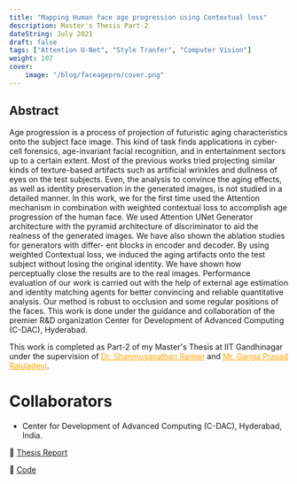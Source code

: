 ```yaml
---
title: "Mapping Human face age progression using Contextual loss"
description: Master's Thesis Part-2
dateString: July 2021
draft: false
tags: ["Attention U-Net", "Style Tranfer", "Computer Vision"]
weight: 107
cover:
    image: "/blog/faceagepro/cover.png"
---
```


## Abstract

Age progression is a process of projection of futuristic aging characteristics
onto the subject face image. This kind of task finds applications in cyber-cell
forensics, age-invariant facial recognition, and in entertainment sectors up to
a certain extent. Most of the previous works tried projecting similar kinds
of texture-based artifacts such as artificial wrinkles and dullness of eyes on
the test subjects. Even, the analysis to convince the aging effects, as well
as identity preservation in the generated images, is not studied in a detailed
manner. In this work, we for the first time used the Attention mechanism in
combination with weighted contextual loss to accomplish age progression of
the human face. We used Attention UNet Generator architecture with the
pyramid architecture of discriminator to aid the realness of the generated
images. We have also shown the ablation studies for generators with differ-
ent blocks in encoder and decoder. By using weighted Contextual loss, we
induced the aging artifacts onto the test subject without losing the original
identity. We have shown how perceptually close the results are to the real
images. Performance evaluation of our work is carried out with the help of
external age estimation and identity matching agents for better convincing
and reliable quantitative analysis. Our method is robust to occlusion and
some regular positions of the faces. This work is done under the guidance
and collaboration of the premier R&D organization Center for Development
of Advanced Computing (C-DAC), Hyderabad.

This work is completed as Part-2 of my Master's Thesis at IIT Gandhinagar under the supervision of <a href="https://iitgn.ac.in/faculty/cse/shanmuganathan" style="color: orange;">Dr. Shanmuganathan Raman</a> and <a href="https://www.linkedin.com/in/ganga-prasad-r-b7a75571/" style="color: orange;">Mr. Ganga Prasad Rajuladevi</a>. 

# Collaborators

- Center for Development of Advanced Computing (C-DAC), Hyderabad, India.

🔗 [Thesis Report](https://drive.google.com/file/d/1bUPyeepx_Ps5f81IhVNxLhOlvTAeHQJu/view?usp=drive_link)

🔗 [Code](https://github.com/vasavamsi/Mapping-Human-face-age-progression-using-Contextual-loss)

